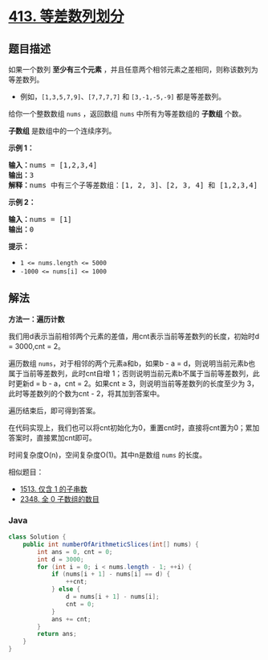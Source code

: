 # [413. 等差数列划分](https://leetcode.cn/problems/arithmetic-slices)

## 题目描述

<p>如果一个数列 <strong>至少有三个元素</strong> ，并且任意两个相邻元素之差相同，则称该数列为等差数列。</p>

<ul>
	<li>例如，<code>[1,3,5,7,9]</code>、<code>[7,7,7,7]</code> 和 <code>[3,-1,-5,-9]</code> 都是等差数列。</li>
</ul>

<div class="original__bRMd">
<div>
<p>给你一个整数数组 <code>nums</code> ，返回数组 <code>nums</code> 中所有为等差数组的 <strong>子数组</strong> 个数。</p>

<p><strong>子数组</strong> 是数组中的一个连续序列。</p>



<p><strong>示例 1：</strong></p>

<pre>
<strong>输入：</strong>nums = [1,2,3,4]
<strong>输出：</strong>3
<strong>解释：</strong>nums 中有三个子等差数组：[1, 2, 3]、[2, 3, 4] 和 [1,2,3,4] 自身。
</pre>

<p><strong>示例 2：</strong></p>

<pre>
<strong>输入：</strong>nums = [1]
<strong>输出：</strong>0
</pre>



<p><strong>提示：</strong></p>

<ul>
	<li><code>1 <= nums.length <= 5000</code></li>
	<li><code>-1000 <= nums[i] <= 1000</code></li>
</ul>
</div>
</div>

## 解法

**方法一：遍历计数**

我们用d表示当前相邻两个元素的差值，用cnt表示当前等差数列的长度，初始时d = 3000,cnt = 2。

遍历数组 `nums`，对于相邻的两个元素a和b，如果b - a = d，则说明当前元素b也属于当前等差数列，此时cnt自增 1；否则说明当前元素b不属于当前等差数列，此时更新d = b - a，cnt = 2。如果cnt ≥ 3，则说明当前等差数列的长度至少为 3，此时等差数列的个数为cnt - 2，将其加到答案中。

遍历结束后，即可得到答案。

在代码实现上，我们也可以将cnt初始化为0，重置cnt时，直接将cnt置为0；累加答案时，直接累加cnt即可。

时间复杂度O(n)，空间复杂度O(1)。其中n是数组 `nums` 的长度。

相似题目：

-   [1513. 仅含 1 的子串数](/solution/1500-1599/1513.Number%20of%20Substrings%20With%20Only%201s/README.md)
-   [2348. 全 0 子数组的数目](/solution/2300-2399/2348.Number%20of%20Zero-Filled%20Subarrays/README.md)

### **Java**

```java
class Solution {
    public int numberOfArithmeticSlices(int[] nums) {
        int ans = 0, cnt = 0;
        int d = 3000;
        for (int i = 0; i < nums.length - 1; ++i) {
            if (nums[i + 1] - nums[i] == d) {
                ++cnt;
            } else {
                d = nums[i + 1] - nums[i];
                cnt = 0;
            }
            ans += cnt;
        }
        return ans;
    }
}
```
